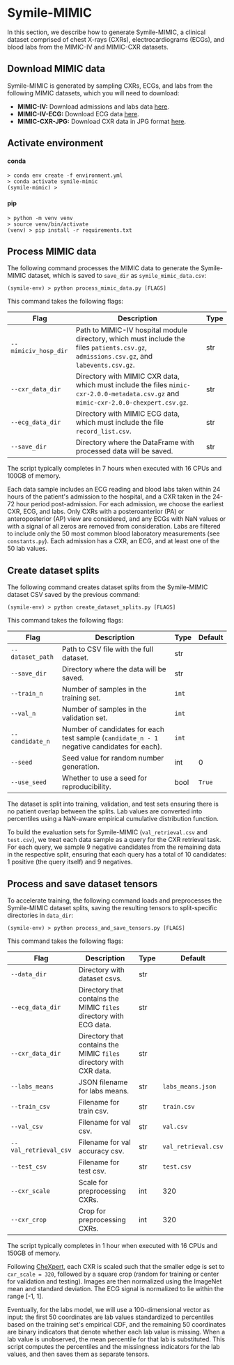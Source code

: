 # Symile-MIMIC

In this section, we describe how to generate Symile-MIMIC, a clinical dataset comprised of chest X-rays (CXRs), electrocardiograms (ECGs), and blood labs from the MIMIC-IV and MIMIC-CXR datasets.

## Download MIMIC data

Symile-MIMIC is generated by sampling CXRs, ECGs, and labs from the following MIMIC datasets, which you will need to download:
- **MIMIC-IV:** Download admissions and labs data [here](https://physionet.org/content/mimiciv/2.2/).
- **MIMIC-IV-ECG:** Download ECG data [here](https://physionet.org/content/mimic-iv-ecg/1.0/).
- **MIMIC-CXR-JPG:** Download CXR data in JPG format [here](https://physionet.org/content/mimic-cxr-jpg/2.0.0/).

## Activate environment

#### conda

```
> conda env create -f environment.yml
> conda activate symile-mimic
(symile-mimic) >
```

#### pip

```
> python -m venv venv
> source venv/bin/activate
(venv) > pip install -r requirements.txt
```

## Process MIMIC data

The following command processes the MIMIC data to generate the Symile-MIMIC dataset, which is saved to `save_dir` as `symile_mimic_data.csv`:

```
(symile-env) > python process_mimic_data.py [FLAGS]
```

This command takes the following flags:

| Flag                   | Description                                                                                       | Type   |
|------------------------|---------------------------------------------------------------------------------------------------|--------|
| `--mimiciv_hosp_dir`   | Path to MIMIC-IV hospital module directory, which must include the files `patients.csv.gz`, `admissions.csv.gz`, and `labevents.csv.gz`. | str    |
| `--cxr_data_dir`       | Directory with MIMIC CXR data, which must include the files `mimic-cxr-2.0.0-metadata.csv.gz` and `mimic-cxr-2.0.0-chexpert.csv.gz`.   | str    |
| `--ecg_data_dir`       | Directory with MIMIC ECG data, which must include the file `record_list.csv`.                                                         | str    |
| `--save_dir`           | Directory where the DataFrame with processed data will be saved.                                                                      | str    |

The script typically completes in 7 hours when executed with 16 CPUs and 100GB of memory.

Each data sample includes an ECG reading and blood labs taken within 24 hours of the patient's admission to the hospital, and a CXR taken in the 24-72 hour period post-admission. For each admission, we choose the earliest CXR, ECG, and labs. Only CXRs with a posteroanterior (PA) or anteroposterior (AP) view are considered, and any ECGs with NaN values or with a signal of all zeros are removed from consideration. Labs are filtered to include only the 50 most common blood laboratory measurements (see `constants.py`). Each admission has a CXR, an ECG, and at least one of the 50 lab values.

## Create dataset splits

The following command creates dataset splits from the Symile-MIMIC dataset CSV saved by the previous command:

```
(symile-env) > python create_dataset_splits.py [FLAGS]
```

This command takes the following flags:

| Flag               | Description                                              | Type         | Default |
|--------------------|----------------------------------------------------------|--------------|---------|
| `--dataset_path`   | Path to CSV file with the full dataset.                  | str       |     |
| `--save_dir`       | Directory where the data will be saved.                  | str       |     |
| `--train_n`        | Number of samples in the training set.                   | `int`        |     |
| `--val_n`          | Number of samples in the validation set.                 | `int`        |     |
| `--candidate_n`    | Number of candidates for each test sample (`candidate_n - 1` negative candidates for each). | `int`        |     |
| `--seed`           | Seed value for random number generation.                 | int        | 0       |
| `--use_seed`       | Whether to use a seed for reproducibility.               | bool| `True`    |

The dataset is split into training, validation, and test sets ensuring there is no patient overlap between the splits. Lab values are converted into percentiles using a NaN-aware empirical cumulative distribution function.

To build the evaluation sets for Symile-MIMIC (`val_retrieval.csv` and `test.csv`), we treat each data sample as a query for the CXR retrieval task. For each query, we sample 9 negative candidates from the remaining data in the respective split, ensuring that each query has a total of 10 candidates: 1 positive (the query itself) and 9 negatives.

## Process and save dataset tensors

To accelerate training, the following command loads and preprocesses the Symile-MIMIC dataset splits, saving the
resulting tensors to split-specific directories in `data_dir`:

```
(symile-env) > python process_and_save_tensors.py [FLAGS]
```

This command takes the following flags:

| Flag               | Description                                              | Type         | Default          |
|--------------------|----------------------------------------------------------|--------------|------------------|
| `--data_dir`       | Directory with dataset csvs.                             | str       |              |
| `--ecg_data_dir`   | Directory that contains the MIMIC `files` directory with ECG data. | str       |              |
| `--cxr_data_dir`   | Directory that contains the MIMIC `files` directory with CXR data. | str       |              |
| `--labs_means`     | JSON filename for labs means.                            | str       | `labs_means.json`|
| `--train_csv`      | Filename for train csv.                                  | str       | `train.csv`      |
| `--val_csv`        | Filename for val csv.                                    | str       | `val.csv`        |
| `--val_retrieval_csv`    | Filename for val accuracy csv.                           | str       | `val_retrieval.csv`    |
| `--test_csv`       | Filename for test csv.                                   | str       | `test.csv`       |
| `--cxr_scale`      | Scale for preprocessing CXRs.                            | int        | 320              |
| `--cxr_crop`       | Crop for preprocessing CXRs.                             | int        | 320              |

The script typically completes in 1 hour when executed with 16 CPUs and 150GB of memory.

Following [CheXpert](https://github.com/stanfordmlgroup/chexpert-model), each CXR is scaled such that the smaller edge is set to `cxr_scale = 320`, followed by a square crop (random for training or center for validation and testing). Images are then normalized using the ImageNet mean and standard deviation. The ECG signal is normalized to lie within the range [-1, 1].

Eventually, for the labs model, we will use a 100-dimensional vector as input: the first 50 coordinates are lab values standardized to percentiles based on the training set's empirical CDF, and the remaining 50 coordinates are binary indicators that denote whether each lab value is missing. When a lab value is unobserved, the mean percentile for that lab is substituted. This script computes the percentiles and the missingness indicators for the lab values, and then saves them as separate tensors.
